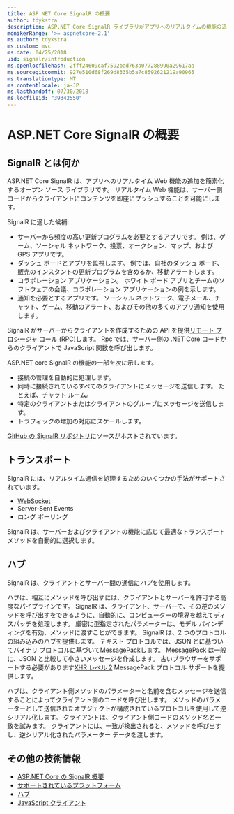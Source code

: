 ```yaml
---
title: ASP.NET Core SignalR の概要
author: tdykstra
description: ASP.NET Core SignalR ライブラリがアプリへのリアルタイムの機能の追加を簡略化する方法について説明します。
monikerRange: '>= aspnetcore-2.1'
ms.author: tdykstra
ms.custom: mvc
ms.date: 04/25/2018
uid: signalr/introduction
ms.openlocfilehash: 2fff24609caf7592bad763a077288990a29617aa
ms.sourcegitcommit: 927e510d68f269d8335b5a7c8592621219a90965
ms.translationtype: MT
ms.contentlocale: ja-JP
ms.lasthandoff: 07/30/2018
ms.locfileid: "39342550"
---
```

# <a name="introduction-to-aspnet-core-signalr"></a>ASP.NET Core SignalR の概要

## <a name="what-is-signalr"></a>SignalR とは何か

ASP.NET Core SignalR は、アプリへのリアルタイム Web 機能の追加を簡素化するオープン ソース ライブラリです。 リアルタイム Web 機能は、サーバー側コードからクライアントにコンテンツを即座にプッシュすることを可能にします。

SignalR に適した候補:

* サーバーから頻度の高い更新プログラムを必要とするアプリです。 例は、ゲーム、ソーシャル ネットワーク、投票、オークション、マップ、および GPS アプリです。
* ダッシュ ボードとアプリを監視します。 例では、自社のダッシュ ボード、販売のインスタントの更新プログラムを含めるか、移動アラートします。
* コラボレーション アプリケーション。 ホワイト ボード アプリとチームのソフトウェアの会議、コラボレーション アプリケーションの例を示します。
* 通知を必要とするアプリです。 ソーシャル ネットワーク、電子メール、チャット、ゲーム、移動のアラート、およびその他の多くのアプリ通知を使用します。

SignalR がサーバーからクライアントを作成するための API を提供[リモート プロシージャ コール (RPC)](https://wikipedia.org/wiki/Remote_procedure_call)します。 Rpc では、サーバー側の .NET Core コードからのクライアントで JavaScript 関数を呼び出します。

ASP.NET core SignalR の機能の一部を次に示します。

* 接続の管理を自動的に処理します。
* 同時に接続されているすべてのクライアントにメッセージを送信します。 たとえば、チャット ルーム。
* 特定のクライアントまたはクライアントのグループにメッセージを送信します。
* トラフィックの増加の対応にスケールします。

[GitHub の SignalR リポジトリ](https://github.com/aspnet/signalr)にソースがホストされています。

## <a name="transports"></a>トランスポート

SignalR には、リアルタイム通信を処理するためのいくつかの手法がサポートされています。

* [WebSocket](https://tools.ietf.org/html/rfc7118)
* Server-Sent Events
* ロング ポーリング

SignalR は、サーバーおよびクライアントの機能に応じて最適なトランスポート メソッドを自動的に選択します。

## <a name="hubs"></a>ハブ

SignalR は、クライアントとサーバー間の通信に*ハブ*を使用します。

ハブは、相互にメソッドを呼び出すには、クライアントとサーバーを許可する高度なパイプラインです。 SignalR は、クライアント、サーバーで、その逆のメソッドを呼び出すをできるように、自動的に、コンピューターの境界を越えてディスパッチを処理します。 厳密に型指定されたパラメーターは、モデル バインディングを有効、メソッドに渡すことができます。 SignalR は、2 つのプロトコルの組み込みのハブを提供します。 テキスト プロトコルでは、JSON とに基づいてバイナリ プロトコルに基づいて[MessagePack](https://msgpack.org/)します。  MessagePack は一般に、JSON と比較して小さいメッセージを作成します。 古いブラウザーをサポートする必要があります[XHR レベル 2](https://caniuse.com/#feat=xhr2) MessagePack プロトコル サポートを提供します。

ハブは、クライアント側メソッドのパラメーターと名前を含むメッセージを送信することによってクライアント側のコードを呼び出します。 メソッドのパラメーターとして送信されたオブジェクトが構成されているプロトコルを使用して逆シリアル化します。 クライアントは、クライアント側コードのメソッド名と一致を試みます。 クライアントには、一致が検出されると、メソッドを呼び出すし、逆シリアル化されたパラメーター データを渡します。

## <a name="additional-resources"></a>その他の技術情報

* [ASP.NET Core の SignalR 概要](xref:tutorials/signalr)
* [サポートされているプラットフォーム](xref:signalr/supported-platforms)
* [ハブ](xref:signalr/hubs)
* [JavaScript クライアント](xref:signalr/javascript-client)
